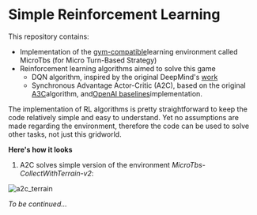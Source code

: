 # Simple Reinforcement Learning

This repository contains:
* Implementation of the [gym-compatible](https://github.com/openai/gym)learning environment called MicroTbs (for Micro Turn-Based Strategy)
* Reinforcement learning algorithms aimed to solve this game
  * DQN algorithm, inspired by the original DeepMind's
    [work](https://www.nature.com/articles/nature14236 "Deep Mind's Nature Paper (similar work can be found on arxiv)")
  * Synchronous Advantage Actor-Critic (A2C),
    based on the original [A3C](https://arxiv.org/pdf/1602.01783.pdf)algorithm,
    and[OpenAI baselines](https://github.com/openai/baselines)implementation.

The implementation of RL algorithms is pretty straightforward to keep
the code relatively simple and easy to understand. Yet no assumptions are made
regarding the environment, therefore the code can be used to solve other tasks, not just this gridworld.

**Here's how it looks**

1. A2C solves simple version of the environment _MicroTbs-CollectWithTerrain-v2_:

![a2c_terrain](https://github.com/alex-petrenko/simple-reinforcement-learning/blob/master/misc/a2c_terrain_visualization.gif?raw=true)


_To be continued..._